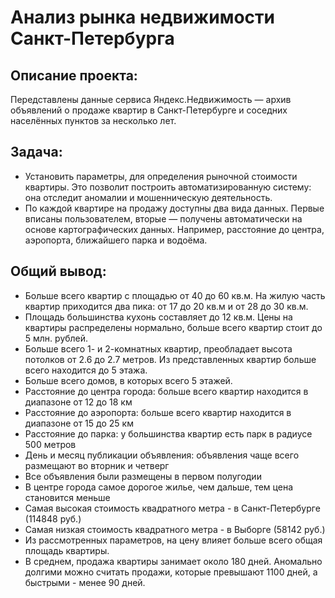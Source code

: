 # Анализ рынка недвижимости Санкт-Петербурга
 
## Описание проекта:

 Передставлены данные сервиса Яндекс.Недвижимость — архив объявлений о продаже квартир в Санкт-Петербурге и соседних населённых пунктов за несколько лет. 

## Задача:
 
 - Установить параметры, для определения рыночной стоимости квартиры. 
   Это позволит построить автоматизированную систему: она отследит аномалии и мошенническую деятельность.
 - По каждой квартире на продажу доступны два вида данных. Первые вписаны пользователем, вторые — получены автоматически на основе картографических данных. 
   Например, расстояние до центра, аэропорта, ближайшего парка и водоёма.


## Общий вывод:

- Больше всего квартир с площадью от 40 до 60 кв.м. На жилую часть квартир приходится два пика: от 17 до 20 кв.м и от 28 до 30 кв.м. 
- Площадь большинства кухонь составляет до 12 кв.м. Цены на квартиры распределены нормально, больше всего квартир стоит до 5 млн. рублей. 
- Больше всего 1- и 2-комнатных квартир, преобладает высота потолков от 2.6 до 2.7 метров. Из представленных квартир больше всего находится до 5 этажа. 
- Больше всего домов, в которых всего 5 этажей.
- Расстояние до центра города: больше всего квартир находится в диапазоне от 12 до 18 км
- Расстояние до аэропорта: больше всего квартир находится в диапазоне от 15 до 25 км
- Расстояние до парка: у большинства квартир есть парк в радиусе 500 метров
- День и месяц публикации объявления: объявления чаще всего размещают во вторник и четверг
- Все объявления были размещены в первом полугодии
- В центре города самое дорогое жилье, чем дальше, тем цена становится меньше
- Самая высокая стоимость квадратного метра - в Санкт-Петербурге (114848 руб.)
- Самая низкая стоимость квадратного метра - в Выборге (58142 руб.)
- Из рассмотренных параметров, на цену влияет больше всего общая площадь квартиры.
- В среднем, продажа квартиры занимает около 180 дней. Аномально долгими можно считать продажи, которые превышают 1100 дней, а быстрыми - менее 90 дней.
